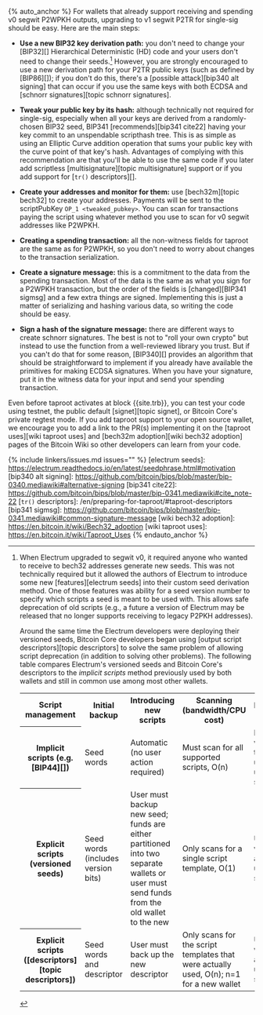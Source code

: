 {% auto_anchor %}
For wallets that already support receiving and spending v0 segwit P2WPKH
outputs, upgrading to v1 segwit P2TR for single-sig should be easy.
Here are the main steps:

- **Use a new BIP32 key derivation path:** you don't need to change your
  [BIP32][] Hierarchical Deterministic (HD) code and your users don't
  need to change their seeds.[^electrum-segwit]  However, you are
  strongly encouraged to use a new derivation path for your P2TR public
  keys (such as defined by [BIP86][]); if you don't do this, there's a
  [possible attack][bip340 alt signing] that can occur if you use the
  same keys with both ECDSA and [schnorr signatures][topic schnorr
  signatures].

- **Tweak your public key by its hash:** although technically not
  required for single-sig, especially when all your keys are derived
  from a randomly-chosen BIP32 seed, BIP341 [recommends][bip341 cite22]
  having your key commit to an unspendable scripthash tree.  This is as
  simple as using an Elliptic Curve addition operation that sums your
  public key with the curve point of that key's hash.  Advantages of
  complying with this recommendation are that you'll be able to use the
  same code if you later add scriptless [multisignature][topic
  multisignature] support or if you add support for [`tr()`
  descriptors][].

- **Create your addresses and monitor for them:** use [bech32m][topic
  bech32] to create your addresses.  Payments will be sent to the
  scriptPubKey `OP_1 <tweaked_pubkey>`.  You can scan for transactions
  paying the script using whatever method you use to scan for v0 segwit
  addresses like P2WPKH.

- **Creating a spending transaction:** all the non-witness fields for
  taproot are the same as for P2WPKH, so you don't need to worry about
  changes to the transaction serialization.

- **Create a signature message:** this is a commitment to the data from
  the spending transaction.  Most of the data is the same as what you
  sign for a P2WPKH transaction, but the order of the fields is
  [changed][BIP341 sigmsg] and a few extra things are signed.
  Implementing this is just a matter of serializing and hashing
  various data, so writing the code should be easy.

- **Sign a hash of the signature message:** there are different ways to
  create schnorr signatures.  The best is not to "roll your own crypto"
  but instead to use the function from a well-reviewed library you
  trust.  But if you can't do that for some reason, [BIP340][] provides
  an algorithm that should be straightforward to implement if you
  already have available the primitives for making ECDSA signatures.
  When you have your signature, put it in the witness data for your
  input and send your spending transaction.

Even before taproot activates at block {{site.trb}}, you can test your
code using testnet, the public default [signet][topic signet], or Bitcoin Core's private
regtest mode.  If you add taproot support to your open source wallet, we
encourage you to add a link to the PR(s) implementing it on the [taproot
uses][wiki taproot uses] and [bech32m adoption][wiki bech32 adoption]
pages of the Bitcoin Wiki so other developers can learn from your code.

[^electrum-segwit]:
    When Electrum upgraded to segwit v0, it required anyone who wanted
    to receive to bech32 addresses generate new seeds.  This was not
    technically required but it allowed the authors of Electrum to
    introduce some new [features][electrum seeds] into their custom seed
    derivation method.  One of those features was ability for a seed
    version number to specify which scripts a seed is meant to be used
    with.  This allows safe deprecation of old scripts (e.g., a future a
    version of Electrum may be released that no longer supports
    receiving to legacy P2PKH addresses).

    Around the same time the Electrum developers were deploying their
    versioned seeds, Bitcoin Core developers began using [output script
    descriptors][topic descriptors] to solve the same problem of
    allowing script deprecation (in addition to solving other problems).
    The following table compares Electrum's versioned seeds and Bitcoin
    Core's descriptors to the *implicit scripts* method previously used
    by both wallets and still in common use among most other wallets.

    <table>
      <tr>
        <th>Script management</th>
        <th>Initial backup</th>
        <th>Introducing new scripts</th>
        <th>Scanning (bandwidth/CPU cost)</th>
        <th>Deprecating scripts</th>
      </tr>

      <tr>
        <th markdown="1">Implicit scripts (e.g. [BIP44][])</th>
        <td>Seed words</td>
        <td>Automatic (no user action required)</td>
        <td>Must scan for all supported scripts, O(n)</td>
        <td>No way to warn users that they're using unsupported scripts</td>
      </tr>

      <tr>
        <th>Explicit scripts (versioned seeds)</th>
        <td>Seed words (includes version bits)</td>
        <td>User must backup new seed; funds are either partitioned into two
        separate wallets or user must send funds from the old wallet to the new</td>
        <td>Only scans for a single script template, O(1)</td>
        <td>Users warned about unsupported scripts</td>
      </tr>

      <tr>
        <th markdown="1">Explicit scripts ([descriptors][topic descriptors])</th>
        <td>Seed words and descriptor</td>
        <td>User must back up the new descriptor</td>
        <td>Only scans for the script templates that were actually used, O(n); n=1 for a new wallet</td>
        <td>Users warned about unsupported scripts</td>
      </tr>
    </table>

{% include linkers/issues.md issues="" %}
[electrum seeds]: https://electrum.readthedocs.io/en/latest/seedphrase.html#motivation
[bip340 alt signing]: https://github.com/bitcoin/bips/blob/master/bip-0340.mediawiki#alternative-signing
[bip341 cite22]: https://github.com/bitcoin/bips/blob/master/bip-0341.mediawiki#cite_note-22
[`tr()` descriptors]: /en/preparing-for-taproot/#taproot-descriptors
[bip341 sigmsg]: https://github.com/bitcoin/bips/blob/master/bip-0341.mediawiki#common-signature-message
[wiki bech32 adoption]: https://en.bitcoin.it/wiki/Bech32_adoption
[wiki taproot uses]: https://en.bitcoin.it/wiki/Taproot_Uses
{% endauto_anchor %}
